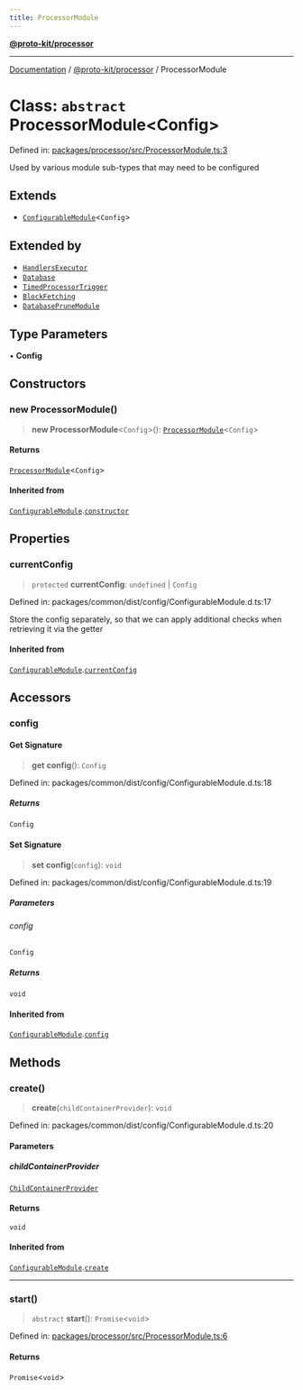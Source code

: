 ```yaml
---
title: ProcessorModule
---
```


[**@proto-kit/processor**](../README.md)

***

[Documentation](../../../README.md) / [@proto-kit/processor](../README.md) / ProcessorModule

# Class: `abstract` ProcessorModule\<Config\>

Defined in: [packages/processor/src/ProcessorModule.ts:3](https://github.com/proto-kit/framework/blob/28efa802e3737fc3b77339148b307ef7246f3ef1/packages/processor/src/ProcessorModule.ts#L3)

Used by various module sub-types that may need to be configured

## Extends

- [`ConfigurableModule`](../../common/classes/ConfigurableModule.md)\<`Config`\>

## Extended by

- [`HandlersExecutor`](HandlersExecutor.md)
- [`Database`](Database.md)
- [`TimedProcessorTrigger`](TimedProcessorTrigger.md)
- [`BlockFetching`](BlockFetching.md)
- [`DatabasePruneModule`](DatabasePruneModule.md)

## Type Parameters

• **Config**

## Constructors

### new ProcessorModule()

> **new ProcessorModule**\<`Config`\>(): [`ProcessorModule`](ProcessorModule.md)\<`Config`\>

#### Returns

[`ProcessorModule`](ProcessorModule.md)\<`Config`\>

#### Inherited from

[`ConfigurableModule`](../../common/classes/ConfigurableModule.md).[`constructor`](../../common/classes/ConfigurableModule.md#constructors)

## Properties

### currentConfig

> `protected` **currentConfig**: `undefined` \| `Config`

Defined in: packages/common/dist/config/ConfigurableModule.d.ts:17

Store the config separately, so that we can apply additional
checks when retrieving it via the getter

#### Inherited from

[`ConfigurableModule`](../../common/classes/ConfigurableModule.md).[`currentConfig`](../../common/classes/ConfigurableModule.md#currentconfig)

## Accessors

### config

#### Get Signature

> **get** **config**(): `Config`

Defined in: packages/common/dist/config/ConfigurableModule.d.ts:18

##### Returns

`Config`

#### Set Signature

> **set** **config**(`config`): `void`

Defined in: packages/common/dist/config/ConfigurableModule.d.ts:19

##### Parameters

###### config

`Config`

##### Returns

`void`

#### Inherited from

[`ConfigurableModule`](../../common/classes/ConfigurableModule.md).[`config`](../../common/classes/ConfigurableModule.md#config)

## Methods

### create()

> **create**(`childContainerProvider`): `void`

Defined in: packages/common/dist/config/ConfigurableModule.d.ts:20

#### Parameters

##### childContainerProvider

[`ChildContainerProvider`](../../common/interfaces/ChildContainerProvider.md)

#### Returns

`void`

#### Inherited from

[`ConfigurableModule`](../../common/classes/ConfigurableModule.md).[`create`](../../common/classes/ConfigurableModule.md#create)

***

### start()

> `abstract` **start**(): `Promise`\<`void`\>

Defined in: [packages/processor/src/ProcessorModule.ts:6](https://github.com/proto-kit/framework/blob/28efa802e3737fc3b77339148b307ef7246f3ef1/packages/processor/src/ProcessorModule.ts#L6)

#### Returns

`Promise`\<`void`\>
